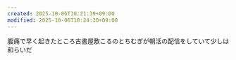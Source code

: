 ```yaml
---
created: 2025-10-06T10:21:39+09:00
modified: 2025-10-06T10:24:30+09:00
---
```


腹痛で早く起きたところ古書屋敷こるのとちむぎが朝活の配信をしていて少しは和らいだ
